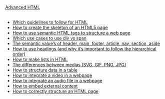 <u>Advanced HTML<u><br>
<br>
- Which guidelines to follow for HTML<br>
- How to create the skeleton of an HTML5 page<br>
- How to use semantic HTML tags to structure a web page<br>
- Which use cases to use div vs span<br>
- The semantic value’s of header, main, footer, article, nav, section, aside<br>
- How to use headings (and why it’s important to follow the hierarchical order)<br>
- How to make lists in HTML<br>
- The differences between medias (SVG, GIF, PNG, JPG)<br>
- How to structure data in a table<br>
- How to integrate a video in a webpage<br>
- How to integrate an audio file in a webpage<br>
- How to embed external content<br>
- How to correctly structure an HTML page<br>
